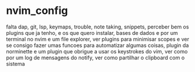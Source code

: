 # nvim_config

falta dap, git, lsp, keymaps, trouble, note taking, snippets, perceber bem os plugins que ja tenho, e os que quero instalar, bases de dados e por um terminal no nvim e um file explorer, ver plugins para minimisar scopes e ver se consigo fazer umas funcoes para automatizar algumas coisas, plugin da norminette e um plugin que obrigue a usar os keystrokes do vim, ver como por um log de mensagens do notify, ver como partilhar o clipboard com o sistema
```
